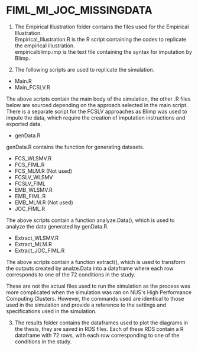 # FIML_MI_JOC_MISSINGDATA

1. The Empirical Illustration folder contains the files used for the Empirical Illustration.  
Empirical_Illustration.R is the R script containing the codes to replicate the empirical illustration.  
empiricalblimp.imp is the text file containing the syntax for imputation by Blimp.

2. The following scripts are used to replicate the simulation.

* Main.R
* Main_FCSLV.R

The above scripts contain the main body of the simulation, the other .R files below are sourced depending on the approach selected in the main script. There is a separate script for the FCSLV approaches as Blimp was used to impute the data, which require the creation of imputation instructions and exported data.

* genData.R

genData.R contains the function for generating datasets.

* FCS_WLSMV.R
* FCS_FIML.R
* FCS_MLM.R (Not used)
* FCSLV_WLSMV
* FCSLV_FIML
* EMB_WLSMV.R
* EMB_FIML.R
* EMB_MLM.R (Not used)
* JOC_FIML.R

The above scripts contain a function analyze.Data(), which is used to analyze the data generated by genData.R.

* Extract_WLSMV.R
* Extract_MLM.R
* Extract_JOC_FIML.R 

The above scripts contain a function extract(), which is used to transform the outputs created by analze.Data into a dataframe where each row corresponds to one of the 72 conditions in the study.

These are not the actual files used to run the simulation as the process was more complicated when the simulation was ran on NUS's High Performance Computing Clusters. However, the commands used are identical to those used in the simulation and provide a reference to the settings and specifications used in the simulation.
 
3. The results folder contains the dataframes used to plot the diagrams in the thesis, they are saved in RDS files. Each of these RDS contain a R dataframe with 72 rows, with each row corresponding to one of the conditions in the study.
